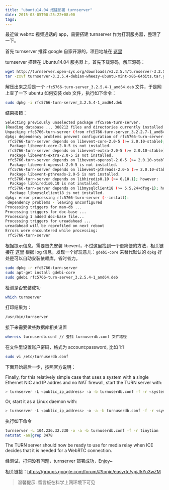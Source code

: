 ```yaml
---
title: "ubuntu14.04 搭建部署 turnserver"
date: 2015-03-05T00:25:22+08:00
tags:
---
```

最近做 webrtc 视频通话的 app，需要搭建 turnserver 作为打洞服务器，整理了一下。

首先 turnserver 推荐 google 自家开源的，项目地址在 [这里](https://code.google.com/p/rfc5766-turn-server/)

turnserver 搭建在 Ubuntu14.04 服务器上，首先下载源码，解压源码：

```bash
wget http://turnserver.open-sys.org/downloads/v3.2.5.4/turnserver-3.2.5.4-debian-wheezy-ubuntu-mint-x86-64bits.tar.gz
tar -zxvf turnserver-3.2.5.4-debian-wheezy-ubuntu-mint-x86-64bits.tar.gz
```

解压出来之后是一个 `rfc5766-turn-server_3.2.5.4-1_amd64.deb` 文件，于是网上查了一下 ubuntu 如何安装 deb 文件，执行如下命令：

```bash
sudo dpkg -i rfc5766-turn-server_3.2.5.4-1_amd64.deb
```

结果报错：

```bash
Selecting previously unselected package rfc5766-turn-server.
(Reading database ... 388212 files and directories currently installed.)
Unpacking rfc5766-turn-server (from rfc5766-turn-server_3.2.2.7-1_amd64.deb) ...
dpkg: dependency problems prevent configuration of rfc5766-turn-server:
 rfc5766-turn-server depends on libevent-core-2.0-5 (>= 2.0.10-stable); however:
  Package libevent-core-2.0-5 is not installed.
 rfc5766-turn-server depends on libevent-extra-2.0-5 (>= 2.0.10-stable); however:
  Package libevent-extra-2.0-5 is not installed.
 rfc5766-turn-server depends on libevent-openssl-2.0-5 (>= 2.0.10-stable); however:
  Package libevent-openssl-2.0-5 is not installed.
 rfc5766-turn-server depends on libevent-pthreads-2.0-5 (>= 2.0.10-stable); however:
  Package libevent-pthreads-2.0-5 is not installed.
 rfc5766-turn-server depends on libhiredis0.10 (>= 0.10.1); however:
  Package libhiredis0.10 is not installed.
 rfc5766-turn-server depends on libmysqlclient18 (>= 5.5.24+dfsg-1); however:
  Package libmysqlclient18 is not installed.
dpkg: error processing rfc5766-turn-server (--install):
 dependency problems - leaving unconfigured
Processing triggers for man-db ...
Processing triggers for doc-base ...
Processing 1 added doc-base file...
Processing triggers for ureadahead ...
ureadahead will be reprofiled on next reboot
Errors were encountered while processing:
 rfc5766-turn-server
```

根据提示信息，需要首先安装 libevent，不过这里找到一个更简便的方法，相关链接在 [这里](https://code.google.com/p/rfc5766-turn-server/issues/detail?id=103)
根据 log 信息，发现一个好玩意儿：`gdebi-core` 来替代默认的 `dpkg` 好处是可以自动安装依赖库，省时省力。

```bash
sudo dpkg -r rfc5766-turn-server
sudo apt-get install gdebi-core
sudo gdebi rfc5766-turn-server_3.2.5.4-1_amd64.deb
```

检测是否安装成功

```bash
which turnserver
```

打印结果为：

```bash
/usr/bin/turnserver
```

接下来需要做些数据库相关设置

```bash
whereis turnuserdb.conf // 查找 turnuserdb.conf 文件路径
```

在文件里设置账户密码，格式为 account:password, 比如 1:1

```bash
sudo vi /etc/turnuserdb.conf
```

下面开始最后一步，按照官方说明：

Finally, for this relatively simple case that uses a system with a single Ethernet NIC and IP addres and no NAT firewall, start the TURN server with:

```bash
> turnserver -L <public_ip_address> -a -b turnuserdb.conf -f -r <system_domain_name>
```

Or, start it as a Linux daemon with:

```bash
> turnserver -L <public_ip_address> -o -a -b turnuserdb.conf -f -r <system_domain_name>
```

执行如下命令

```bash
turnserver -L 104.236.32.230 -o -a -b turnuserdb.conf -f -r tinytian
netstat -an|grep 3478
```

The TURN server should now be ready to use for media relay when ICE decides that it is needed for a WebRTC connection.

经测试，打洞没有问题，turnserver 部署成功，Enjoy~

相关链接：<https://groups.google.com/forum/#!topic/easyrtc/ypjJ5Yu3wZM>

> 温馨提示: 留言板在科学上网环境下可见
